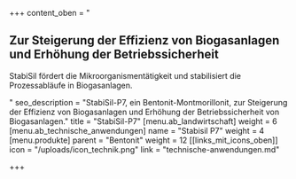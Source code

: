 +++
content_oben = "<h2><strong>Zur Steigerung der Effizienz von Biogasanlagen und Erhöhung der Betriebssicherheit</strong></h2><p>StabiSil fördert die Mikroorganismentätigkeit und stabilisiert die Prozessabläufe in Biogasanlagen.</p>"
seo_description = "StabiSil-P7, ein Bentonit-Montmorillonit, zur Steigerung der Effizienz von Biogasanlagen und Erhöhung der Betriebssicherheit von Biogasanlagen."
title = "StabiSil-P7"
[menu.ab_landwirtschaft]
weight = 6
[menu.ab_technische_anwendungen]
name = "Stabisil P7"
weight = 4
[menu.produkte]
parent = "Bentonit"
weight = 12
[[links_mit_icons_oben]]
icon = "/uploads/icon_technik.png"
link = "technische-anwendungen.md"

+++
